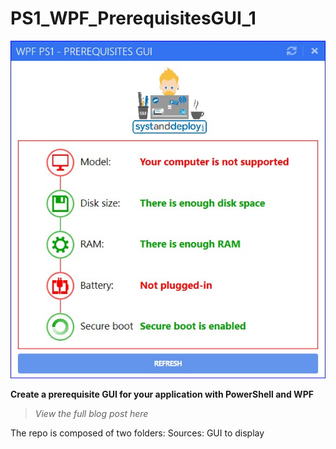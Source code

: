 # PS1_WPF_PrerequisitesGUI_1
![alt text](https://github.com/damienvanrobaeys/PS1_WPF_PrerequisitesGUI_1/blob/master/Sources/preview.jpg)

**Create a prerequisite GUI for your application with PowerShell and WPF**

> *View the full blog post here*

The repo is composed of two folders:
Sources: GUI to display
